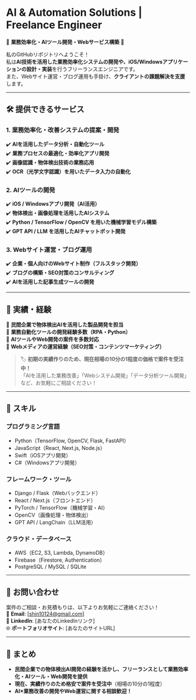 # **AI & Automation Solutions | Freelance Engineer**
🚀 **業務効率化・AIツール開発・Webサービス構築** 🚀  

私のGitHubリポジトリへようこそ！  
私は**AI技術を活用した業務効率化システムの開発や、iOS/Windowsアプリケーションの設計・実装**を行うフリーランスエンジニアです。  
また、Webサイト運営・ブログ運用も手掛け、**クライアントの課題解決を支援**します。

---

## **🛠 提供できるサービス**
### **1. 業務効率化・改善システムの提案・開発**
✔️ **AIを活用したデータ分析・自動化ツール**  
✔️ **業務プロセスの最適化・効率化アプリ開発**  
✔️ **画像認識・物体検出技術の業務応用**  
✔️ **OCR（光学文字認識）を用いたデータ入力の自動化**

### **2. AIツールの開発**
✔️ **iOS / Windowsアプリ開発（AI活用）**  
✔️ **物体検出・画像処理を活用したAIシステム**  
✔️ **Python / TensorFlow / OpenCV を用いた機械学習モデル構築**  
✔️ **GPT API / LLM を活用したAIチャットボット開発**

### **3. Webサイト運営・ブログ運用**
✔️ **企業・個人向けのWebサイト制作（フルスタック開発）**  
✔️ **ブログの構築・SEO対策のコンサルティング**  
✔️ **AIを活用した記事生成ツールの開発**  

---

## **🎯 実績・経験**
🔹 **民間企業で物体検出AIを活用した製品開発を担当**  
🔹 **業務自動化ツールの開発経験多数（RPA・Python）**  
🔹 **AIツールやWeb開発の案件を多数対応**  
🔹 **Webメディアの運営経験（SEO対策・コンテンツマーケティング）**  

> 🏷 **初期の実績作りのため、現在相場の10分の1程度の価格で案件を受注中！**  
> 「AIを活用した業務改善」「Webシステム開発」「データ分析ツール開発」など、お気軽にご相談ください！

---

## **📌 スキル**
### **プログラミング言語**
- Python（TensorFlow, OpenCV, Flask, FastAPI）
- JavaScript（React, Next.js, Node.js）
- Swift（iOSアプリ開発）
- C#（Windowsアプリ開発）

### **フレームワーク・ツール**
- Django / Flask（Webバックエンド）
- React / Next.js（フロントエンド）
- PyTorch / TensorFlow（機械学習・AI）
- OpenCV（画像処理・物体検出）
- GPT API / LangChain（LLM活用）

### **クラウド・データベース**
- AWS（EC2, S3, Lambda, DynamoDB）
- Firebase（Firestore, Authentication）
- PostgreSQL / MySQL / SQLite

---

## **📩 お問い合わせ**
案件のご相談・お見積もりは、以下よりお気軽にご連絡ください！  
📧 **Email**: [shin10124@gmail.com]  
🔗 **LinkedIn**: [あなたのLinkedInリンク]  
🌐 **ポートフォリオサイト**: [あなたのサイトURL]  

---

## **🎯 まとめ**
- **民間企業での物体検出AI開発の経験を活かし、フリーランスとして業務効率化・AIツール・Web開発を提供**  
- **現在、実績作りのため格安で案件を受注中**（相場の10分の1程度）  
- **AI×業務改善の開発やWeb運営に関する相談歓迎！**  


